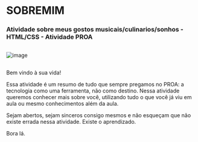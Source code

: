 # SOBREMIM

<h3> Atividade sobre meus gostos musicais/culinarios/sonhos - HTML/CSS - Atividade PROA </h3>

##

![image](https://user-images.githubusercontent.com/92994715/200905495-4caab862-c445-4f2d-a0c3-c0f8d9abbadd.png)

##

Bem vindo à sua vida!

Essa atividade é um resumo de tudo que sempre pregamos no PROA: a tecnologia como uma ferramenta, não como destino. Nessa atividade queremos conhecer mais sobre você, utilizando tudo o que você já viu em aula ou mesmo conhecimentos além da aula.

Sejam abertos, sejam sinceros consigo mesmos e não esqueçam que não existe errada nessa atividade. Existe o aprendizado.

Bora lá.
